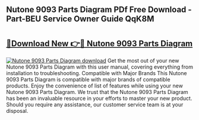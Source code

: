 ## Nutone 9093 Parts Diagram PDf Free Download - Part-BEU Service Owner Guide QqK8M

# <h2><a href="http://dfor4h.blite.top/?on=Nutone+9093+Parts+Diagram">🔗Download New 👉🔴 Nutone 9093 Parts Diagram</a></h2>

[![Nutone 9093 Parts Diagram download](https://i.imgur.com/lujVjoI.png)](http://dfor4h.blite.top/?on=Nutone+9093+Parts+Diagram)
Get the most out of your new Nutone 9093 Parts Diagram with this user manual, covering everything from installation to troubleshooting. Compatible with Major Brands This Nutone 9093 Parts Diagram is compatible with major brands of compatible products. Enjoy the convenience of list of features while using your new Nutone 9093 Parts Diagram. We trust that the Nutone 9093 Parts Diagram has been an invaluable resource in your efforts to master your new product. Should you require any assistance, our customer service team is at your disposal.
